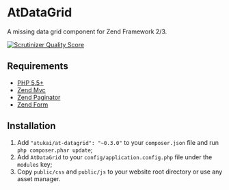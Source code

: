 # AtDataGrid

A missing data grid component for Zend Framework 2/3.

[![Scrutinizer Quality Score](https://scrutinizer-ci.com/g/atukai/AtDataGrid/badges/quality-score.png?s=f9e828e623137b09a68dbf29612351d610724282)](https://scrutinizer-ci.com/g/atukai/AtDataGrid/)

## Requirements

* [PHP 5.5+](http://php.net)
* [Zend Mvc](https://github.com/zendframework/zend-mvc)
* [Zend Paginator](https://github.com/zendframework/zend-paginator)
* [Zend Form](https://github.com/zendframework/zend-form)

## Installation

 1. Add `"atukai/at-datagrid": "~0.3.0"` to your `composer.json` file and run `php composer.phar update`;
 2. Add `AtDataGrid` to your `config/application.config.php` file under the `modules` key;
 3. Copy `public/css` and `public/js` to your website root directory or use any asset manager.
